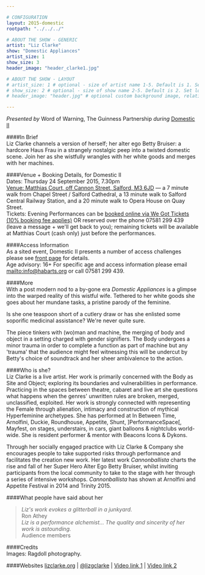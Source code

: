 ```yaml
---

# CONFIGURATION
layout: 2015-domestic
rootpath: "../../../"

# ABOUT THE SHOW - GENERIC
artist: "Liz Clarke"
show: "Domestic Appliances"
artist_size: 1
show_size: 3
header_image: "header_clarke1.jpg"

# ABOUT THE SHOW - LAYOUT
# artist_size: 1 # optional - size of artist name 1-5. Default is 1. Set longer names to lower values
# show_size: 2 # optional - size of show name 2-5. Default is 2. Set longer names to lower values
# header_image: "header.jpg" # optional custom background image, relative to current page

---
```

*Presented by* Word of Warning, The Guinness Partnership *during* [Domestic II](/current/2015-domestic)          
         
####In Brief                      
Liz Clarke channels a version of herself; her alter ego Betty Bruiser: a hardcore Haus Frau in a strangely nostalgic peep into a twisted domestic scene. Join her as she wistfully wrangles with her white goods and merges with her machines.    
   
####Venue + Booking Details, for Domestic II        
Dates: Thursday 24 September 2015, 7.30pm        
[Venue: Matthias Court, off Cannon Street, Salford, M3 6JD](http://bit.ly/domesticTWO) — a 7 minute walk from Chapel Street / Salford Cathedral, a 13 minute walk to Salford Central Railway Station, and a 20 minute walk to Opera House on Quay Street.            
Tickets: Evening Performances can be [booked online via We Got Tickets (10% booking fee applies)](http://www.wegottickets.com/wordofwarning) OR reserved over the phone 07581 299 439 (leave a message + we'll get back to you); remaining tickets will be available at Matthias Court (cash only) just before the performances.                
        
####Access Information      
As a sited event, Domestic II presents a number of access challenges please see [front page](/current/2015-domestic) for details.    
Age advisory: 16+ For specific age and access information please email <mailto:info@habarts.org> or call 07581 299 439.       
                      
####More   
With a post modern nod to a by-gone era *Domestic Appliances* is a glimpse into the warped reality of this wistful wife. Tethered to her white goods she goes about her mundane tasks, a pristine parody of the feminine.        
         
Is she one teaspoon short of a cutlery draw or has she enlisted some soporific medicinal assistance? We're never quite sure.        
        
The piece tinkers with (wo)man and machine, the merging of body and object in a setting charged with gender signifiers. The Body undergoes a minor trauma in order to complete a function as part of machine but any 'trauma' that the audience might feel witnessing this will be undercut by Betty's choice of soundtrack and her sheer ambivalence to the action.    
   
####Who is she?    
Liz Clarke is a live artist. Her work is primarily concerned with the Body as Site and Object; exploring its boundaries and vulnerabilities in performance. Practicing in the spaces between theatre, cabaret and live art she questions what happens when the genres' unwritten rules are broken, merged, unclassified, exploited. Her work is strongly connected with representing the Female through alienation, intimacy and construction of mythical Hyperfeminine archetypes. She has performed at In Between Time, Arnolfini, Duckie, Roundhouse, Appetite, Shunt, ]PerformanceSpace[, Mayfest, on stages, understairs, in cars, giant balloons & nightclubs world-wide. She is resident performer & mentor with Beacons Icons & Dykons.        
        
Through her socially engaged practice with Liz Clarke & Company she encourages people to take supported risks through performance and facilitates the creation new work. Her latest work *Cannonballista* charts the rise and fall of her Super Hero Alter Ego Betty Bruiser, whilst inviting participants from the local community to take to the stage with her through a series of intensive workshops. *Cannonballista* has shown at Arnolfini and Appetite Festival in 2014 and Trinity 2015.    
    
####What people have said about her                                                
>*Liz's work evokes a glitterball in a junkyard.*<br>Ron Athey    
>*Liz is a performance alchemist… The quality and sincerity of her work is astounding.*<br>Audience members 
                        
####Credits         
Images: Ragdoll photography.    
    
####Websites
[lizclarke.org](http://www.lizclarke.org) | [@lizgclarke](http://twitter.com/lizgclarke) | 
[Video link 1](http://www.youtube.com/channel/UCktQkzOMBNx4ruDmZwDOQKA) | [Video link 2](http://www.youtube.com/playlist?list=PLZp1f5zgoE6lWCgEk6azrUEsiIEFSzT6)
